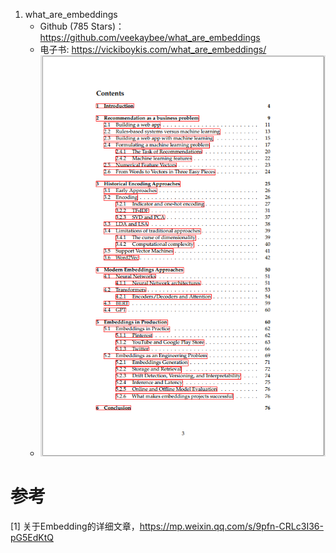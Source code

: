 1. what_are_embeddings
   - Github (785 Stars)：https://github.com/veekaybee/what_are_embeddings
   - 电子书: https://vickiboykis.com/what_are_embeddings/
   - ![](.01_学习资料_images/embedding目录.png)

# 参考

[1] 关于Embedding的详细文章，https://mp.weixin.qq.com/s/9pfn-CRLc3I36-pG5EdKtQ